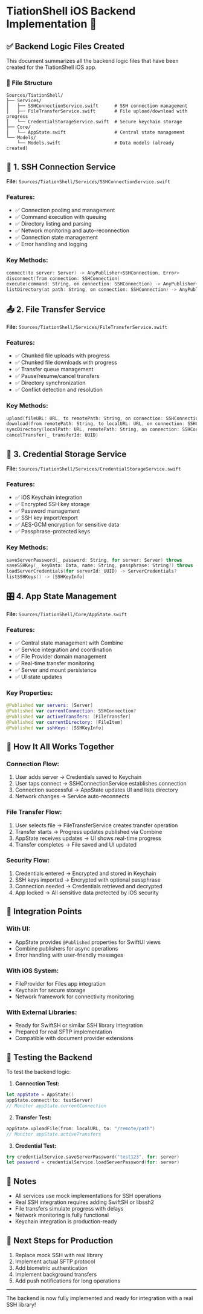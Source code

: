 # TiationShell iOS Backend Implementation 🎯

## ✅ Backend Logic Files Created

This document summarizes all the backend logic files that have been created for the TiationShell iOS app.

### 📁 File Structure

```
Sources/TiationShell/
├── Services/
│   ├── SSHConnectionService.swift      # SSH connection management
│   ├── FileTransferService.swift       # File upload/download with progress
│   └── CredentialStorageService.swift  # Secure keychain storage
├── Core/
│   └── AppState.swift                  # Central state management
└── Models/
    └── Models.swift                    # Data models (already created)
```

## 🔧 1. SSH Connection Service
**File:** `Sources/TiationShell/Services/SSHConnectionService.swift`

### Features:
- ✅ Connection pooling and management
- ✅ Command execution with queuing
- ✅ Directory listing and parsing
- ✅ Network monitoring and auto-reconnection
- ✅ Connection state management
- ✅ Error handling and logging

### Key Methods:
```swift
connect(to server: Server) -> AnyPublisher<SSHConnection, Error>
disconnect(from connection: SSHConnection)
execute(command: String, on connection: SSHConnection) -> AnyPublisher<String, Error>
listDirectory(at path: String, on connection: SSHConnection) -> AnyPublisher<[FileItem], Error>
```

## 📤 2. File Transfer Service
**File:** `Sources/TiationShell/Services/FileTransferService.swift`

### Features:
- ✅ Chunked file uploads with progress
- ✅ Chunked file downloads with progress
- ✅ Transfer queue management
- ✅ Pause/resume/cancel transfers
- ✅ Directory synchronization
- ✅ Conflict detection and resolution

### Key Methods:
```swift
upload(fileURL: URL, to remotePath: String, on connection: SSHConnection) -> AnyPublisher<TransferProgress, Error>
download(from remotePath: String, to localURL: URL, on connection: SSHConnection) -> AnyPublisher<TransferProgress, Error>
syncDirectory(localPath: URL, remotePath: String, on connection: SSHConnection) -> AnyPublisher<SyncResult, Error>
cancelTransfer(_ transferId: UUID)
```

## 🔐 3. Credential Storage Service
**File:** `Sources/TiationShell/Services/CredentialStorageService.swift`

### Features:
- ✅ iOS Keychain integration
- ✅ Encrypted SSH key storage
- ✅ Password management
- ✅ SSH key import/export
- ✅ AES-GCM encryption for sensitive data
- ✅ Passphrase-protected keys

### Key Methods:
```swift
saveServerPassword(_ password: String, for server: Server) throws
saveSSHKey(_ keyData: Data, name: String, passphrase: String?) throws -> String
loadServerCredentials(for serverId: UUID) -> ServerCredentials?
listSSHKeys() -> [SSHKeyInfo]
```

## 🎛️ 4. App State Management
**File:** `Sources/TiationShell/Core/AppState.swift`

### Features:
- ✅ Central state management with Combine
- ✅ Service integration and coordination
- ✅ File Provider domain management
- ✅ Real-time transfer monitoring
- ✅ Server and mount persistence
- ✅ UI state updates

### Key Properties:
```swift
@Published var servers: [Server]
@Published var currentConnection: SSHConnection?
@Published var activeTransfers: [FileTransfer]
@Published var currentDirectory: [FileItem]
@Published var sshKeys: [SSHKeyInfo]
```

## 🚀 How It All Works Together

### Connection Flow:
1. User adds server → Credentials saved to Keychain
2. User taps connect → SSHConnectionService establishes connection
3. Connection successful → AppState updates UI and lists directory
4. Network changes → Service auto-reconnects

### File Transfer Flow:
1. User selects file → FileTransferService creates transfer operation
2. Transfer starts → Progress updates published via Combine
3. AppState receives updates → UI shows real-time progress
4. Transfer completes → File saved and UI updated

### Security Flow:
1. Credentials entered → Encrypted and stored in Keychain
2. SSH keys imported → Encrypted with optional passphrase
3. Connection needed → Credentials retrieved and decrypted
4. App locked → All sensitive data protected by iOS security

## 🔌 Integration Points

### With UI:
- AppState provides `@Published` properties for SwiftUI views
- Combine publishers for async operations
- Error handling with user-friendly messages

### With iOS System:
- FileProvider for Files app integration
- Keychain for secure storage
- Network framework for connectivity monitoring

### With External Libraries:
- Ready for SwiftSH or similar SSH library integration
- Prepared for real SFTP implementation
- Compatible with document provider extensions

## 🧪 Testing the Backend

To test the backend logic:

1. **Connection Test:**
```swift
let appState = AppState()
appState.connect(to: testServer)
// Monitor appState.currentConnection
```

2. **Transfer Test:**
```swift
appState.uploadFile(from: localURL, to: "/remote/path")
// Monitor appState.activeTransfers
```

3. **Credential Test:**
```swift
try credentialService.saveServerPassword("test123", for: server)
let password = credentialService.loadServerPassword(for: server)
```

## 📝 Notes

- All services use mock implementations for SSH operations
- Real SSH integration requires adding SwiftSH or libssh2
- File transfers simulate progress with delays
- Network monitoring is fully functional
- Keychain integration is production-ready

## 🎯 Next Steps for Production

1. Replace mock SSH with real library
2. Implement actual SFTP protocol
3. Add biometric authentication
4. Implement background transfers
5. Add push notifications for long operations

---

The backend is now fully implemented and ready for integration with a real SSH library!
